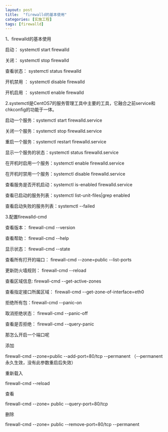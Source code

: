 ```yaml
---
layout: post
title:  "firewalld的基本使用"
categories: [实施工程]
tags: [firewalld]
---
```


1、firewalld的基本使用  

启动： systemctl start firewalld  

关闭： systemctl stop firewalld  

查看状态： systemctl status firewalld  

开机禁用  ： systemctl disable firewalld  

开机启用  ： systemctl enable firewalld  


2.systemctl是CentOS7的服务管理工具中主要的工具，它融合之前service和chkconfig的功能于一体。  

启动一个服务：systemctl start firewalld.service  

关闭一个服务：systemctl stop firewalld.service  

重启一个服务：systemctl restart firewalld.service  

显示一个服务的状态：systemctl status firewalld.service  

在开机时启用一个服务：systemctl enable firewalld.service  

在开机时禁用一个服务：systemctl disable firewalld.service  

查看服务是否开机启动：systemctl is-enabled firewalld.service  

查看已启动的服务列表：systemctl list-unit-files|grep enabled  

查看启动失败的服务列表：systemctl --failed  


3.配置firewalld-cmd  


查看版本： firewall-cmd --version  

查看帮助： firewall-cmd --help  

显示状态： firewall-cmd --state  

查看所有打开的端口： firewall-cmd --zone=public --list-ports  

更新防火墙规则： firewall-cmd --reload  

查看区域信息:  firewall-cmd --get-active-zones  

查看指定接口所属区域： firewall-cmd --get-zone-of-interface=eth0  

拒绝所有包：firewall-cmd --panic-on  

取消拒绝状态： firewall-cmd --panic-off  

查看是否拒绝： firewall-cmd --query-panic  


那怎么开启一个端口呢  

添加  

firewall-cmd --zone=public --add-port=80/tcp --permanent    （--permanent永久生效，没有此参数重启后失效）  

重新载入  

firewall-cmd --reload  

查看  

firewall-cmd --zone= public --query-port=80/tcp  

删除  

firewall-cmd --zone= public --remove-port=80/tcp --permanent  
